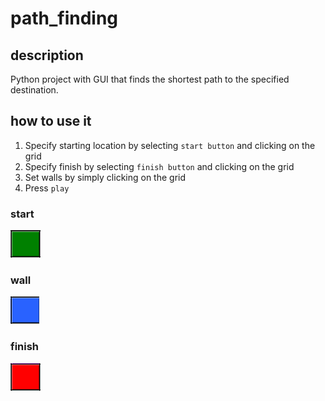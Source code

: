 # path_finding
## description
Python project with GUI that finds the shortest path to the specified destination. 
## how to use it
1. Specify starting location by selecting `start button` and clicking on the grid 
2. Specify finish by selecting `finish button` and clicking on the grid
3. Set walls by simply clicking on the grid
4. Press `play`

### start
![start](readme_imgs/green.png)

### wall
![wall](readme_imgs/blue.png)

### finish
![finish](readme_imgs/red.png)
